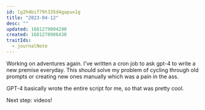 ```yaml
---
id: lg2h4bif79t335d4gapux1g
title: "2023-04-12"
desc: ""
updated: 1681279004290
created: 1681278906430
traitIds:
  - journalNote
---
```


Working on adventures again. I've written a cron job to
ask gpt-4 to write a new premise everyday. This should
solve my problem of cycling through old prompts or creating
new ones manually which was a pain in the ass.

GPT-4 basically wrote the entire script for me, so that
was pretty cool.

Next step: videos!
